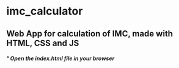 # imc_calculator

<div> <h2> Web App for calculation of IMC, made with HTML, CSS and JS </h2> </div>
<div> <h5> ° Open the index.html file in your browser </h5> </div>